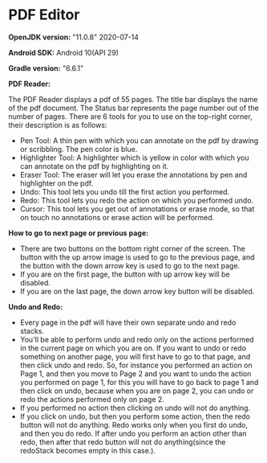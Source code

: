 # PDF Editor

<b>OpenJDK version:</b> "11.0.8" 2020-07-14

<b>Android SDK:</b> Android 10(API 29)

<b>Gradle version:</b> "6.6.1"

<b>PDF Reader:</b>

The PDF Reader displays a pdf of 55 pages. The title bar displays the name of the pdf document. The Status bar represents the page number out of the number of pages.
There are 6 tools for you to use on the top-right corner, their description is as follows:
- Pen Tool: A thin pen with which you can annotate on the pdf by drawing or scribbling. The pen color is blue.
- Highlighter Tool: A highlighter which is yellow in color with which you can annotate on the pdf by highlighting on it.
- Eraser Tool: The eraser will let you erase the annotations by pen and highlighter on the pdf.
- Undo: This tool lets you undo till the first action you performed.
- Redo: This tool lets you redo the action on which you performed undo.
- Cursor: This tool lets you get out of annotations or erase mode, so that on touch no annotations or erase action will be performed.

<b>How to go to next page or previous page:</b>

- There are two buttons on the bottom right corner of the screen. The button with the up arrow image is used to go to the previous page, and the button with the down arrow key is used to go to the next page.
- If you are on the first page, the button with up arrow key will be disabled.
- If you are on the last page, the down arrow key button will be disabled.

<b>Undo and Redo:</b>

- Every page in the pdf will have their own separate undo and redo stacks.
- You'll be able to perform undo and redo only on the actions performed in the current page on which you are on. If you want to undo or redo something on another page, you will first have to go to that page, and then click undo and redo. So, for instance you performed an action on Page 1, and then you move to Page 2 and you want to undo the action you performed on page 1, for this you will have to go back to page 1 and then click on undo, because when you are on page 2, you can undo or redo the actions performed only on page 2.
- If you performed no action then clicking on undo will not do anything.
- If you click on undo, but then you perform some action, then the redo button will not do anything. Redo works only when you first do undo, and then you do redo. If after undo you perform an action other than redo, then after that redo button will not do anything(since the redoStack becomes empty in this case.).
